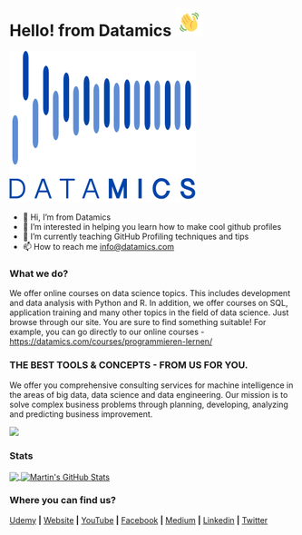 # Hello! from Datamics <img src="wave.gif" width="50px">

[![Header](https://github.com/Datamics-Webinar/Datamics-profile/blob/9505bfa7d2dd86a4979941a50d460c4179b38c1d/datamics-logo.png)](https://datamics.com/)

<!--
**saumyagoyal95/saumyagoyal95** is a ✨ _special_ ✨ repository because its `README.md` (this file) appears on your GitHub profile.
-->

- 👋 Hi, I’m from Datamics
- 👀 I’m interested in helping you learn how to make cool github profiles
- 🌱 I’m currently teaching GitHub Profiling techniques and tips
- 📫 How to reach me info@datamics.com

### What we do?

We offer online courses on data science topics. This includes development and data analysis with Python and R. In addition, we offer courses on SQL, application training and many other topics in the field of data science. Just browse through our site. You are sure to find something suitable! For example, you can go directly to our online courses - https://datamics.com/courses/programmieren-lernen/

### THE BEST TOOLS & CONCEPTS - FROM US FOR YOU.<br>
We offer you comprehensive consulting services for machine intelligence in the areas of big data, data science and data engineering. Our mission is to solve complex business problems through planning, developing, analyzing and predicting business improvement.

![](https://img.shields.io/badge/Famous_For_Course-Python_For_Data_Science-informational??style=for-the-badge&color=red)

### Stats

<a href="https://github.com/Datamics-Webinar">
  <img align="center" src="https://github-readme-stats.vercel.app/api/top-langs/?username=Datamics-Webinar&hide=java,html,tex&title_color=ffffff&text_color=c9cacc&icon_color=2bbc8a&bg_color=1d1f21&langs_count=3" />
</a>
<a href="https://github.com/Datamics-Webinar">
  <img align="center" src="https://github-readme-stats.vercel.app/api?username=Datamics-Webinar&show_icons=true&line_height=27&count_private=true&title_color=ffffff&text_color=c9cacc&icon_color=2bbc8a&bg_color=1d1f21" alt="Martin's GitHub Stats" />
</a>


</a>    


### Where you can find us?

 [Udemy][udemy] **|**
 [Website][website] **|**
 [YouTube][youtube] **|**
 [Facebook][facebook] **|**
 [Medium][medium] **|** 
 [Linkedin][linkedin] **|**
 [Twitter][twitter]
 

[udemy]: https://www.udemy.com/user/datamics/
[website]: https://datamics.com/
[youtube]: https://www.youtube.com/channel/UCTGCjaUdyAe1AetTpDFXj8g
[facebook]: https://www.facebook.com/datamics.datascience
[medium]: https://medium.com/datamics/about
[linkedin]: https://www.linkedin.com/company/datamics/?originalSubdomain=de
[twitter]: https://twitter.com/_datamics


<!---
Datamics-Webinar/Datamics-Webinar is a ✨ special ✨ repository because its `README.md` (this file) appears on your GitHub profile.
You can click the Preview link to take a look at your changes.
--->
